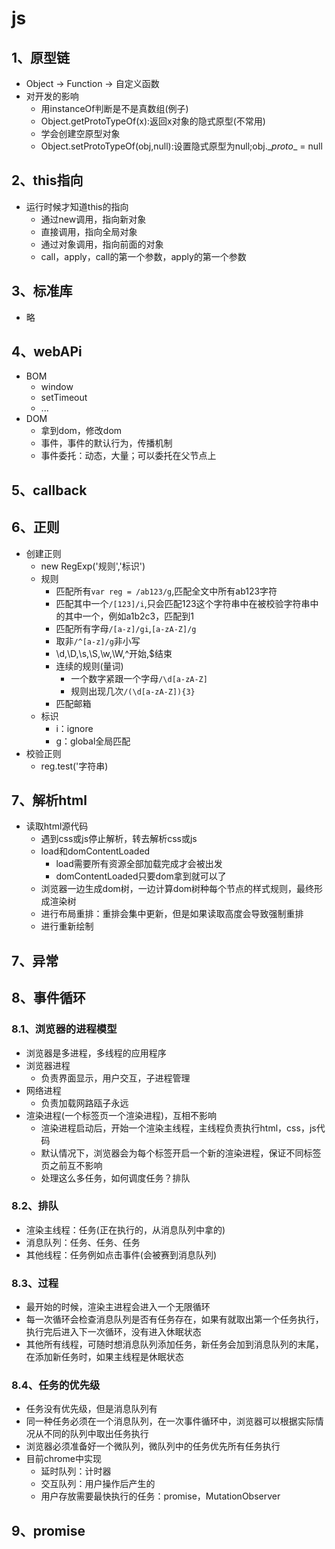 # js

## 1、原型链

- Object -> Function -> 自定义函数
- 对开发的影响
  - 用instanceOf判断是不是真数组(例子)
  - Object.getProtoTypeOf(x):返回x对象的隐式原型(不常用)
  - 学会创建空原型对象
  - Object.setProtoTypeOf(obj,null):设置隐式原型为null;obj.\__proto__ = null

## 2、this指向

- 运行时候才知道this的指向
  - 通过new调用，指向新对象
  - 直接调用，指向全局对象
  - 通过对象调用，指向前面的对象  
  - call，apply，call的第一个参数，apply的第一个参数

## 3、标准库

- 略

## 4、webAPi

- BOM
  - window
  - setTimeout
  - ...
- DOM
  - 拿到dom，修改dom
  - 事件，事件的默认行为，传播机制
  - 事件委托：动态，大量；可以委托在父节点上

## 5、callback

## 6、正则

- 创建正则
  - new RegExp('规则','标识')
  - 规则
    - 匹配所有`var reg = /ab123/g`,匹配全文中所有ab123字符
    - 匹配其中一个`/[123]/i`,只会匹配123这个字符串中在被校验字符串中的其中一个，例如a1b2c3，匹配到1
    - 匹配所有字母`/[a-z]/gi`,`[a-zA-Z]/g`
    - 取非`/^[a-z]/g`非小写
    - \d,\D,\s,\S,\w,\W,^开始,$结束
    - 连续的规则(量词)
      - 一个数字紧跟一个字母`/\d[a-zA-Z]`
      - 规则出现几次`/(\d[a-zA-Z]){3}`
    - 匹配邮箱  
  - 标识
    - i：ignore
    - g：global全局匹配
- 校验正则
  - reg.test('字符串)

## 7、解析html

- 读取html源代码
  - 遇到css或js停止解析，转去解析css或js
  - load和domContentLoaded
    - load需要所有资源全部加载完成才会被出发
    - domContentLoaded只要dom拿到就可以了
  - 浏览器一边生成dom树，一边计算dom树种每个节点的样式规则，最终形成渲染树
  - 进行布局重排：重排会集中更新，但是如果读取高度会导致强制重排
  - 进行重新绘制

## 7、异常

## 8、事件循环

### 8.1、浏览器的进程模型

- 浏览器是多进程，多线程的应用程序
- 浏览器进程
  - 负责界面显示，用户交互，子进程管理
- 网络进程
  - 负责加载网路瓯子永远
- 渲染进程(一个标签页一个渲染进程)，互相不影响
  - 渲染进程启动后，开始一个渲染主线程，主线程负责执行html，css，js代码
  - 默认情况下，浏览器会为每个标签开启一个新的渲染进程，保证不同标签页之前互不影响
  - 处理这么多任务，如何调度任务？排队

### 8.2、排队

- 渲染主线程：任务(正在执行的，从消息队列中拿的)
- 消息队列：任务、任务、任务
- 其他线程：任务例如点击事件(会被赛到消息队列)

### 8.3、过程

- 最开始的时候，渲染主进程会进入一个无限循环
- 每一次循环会检查消息队列是否有任务存在，如果有就取出第一个任务执行，执行完后进入下一次循环，没有进入休眠状态
- 其他所有线程，可随时想消息队列添加任务，新任务会加到消息队列的末尾，在添加新任务时，如果主线程是休眠状态

### 8.4、任务的优先级

- 任务没有优先级，但是消息队列有
- 同一种任务必须在一个消息队列，在一次事件循环中，浏览器可以根据实际情况从不同的队列中取出任务执行
- 浏览器必须准备好一个微队列，微队列中的任务优先所有任务执行
- 目前chrome中实现
  - 延时队列：计时器
  - 交互队列：用户操作后产生的
  - 用户存放需要最快执行的任务：promise，MutationObserver

## 9、promise
